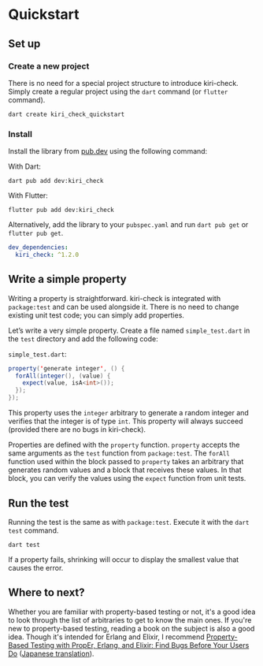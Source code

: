 # Quickstart

## Set up

### Create a new project

There is no need for a special project structure to introduce kiri-check. Simply create a regular project using
the `dart` command (or `flutter` command).

```shell
dart create kiri_check_quickstart
```

### Install

Install the library from [pub.dev](https://pub.dev/packages/kiri_check) using the following command:

With Dart:

```shell
dart pub add dev:kiri_check
```

With Flutter:

```shell
flutter pub add dev:kiri_check
```

Alternatively, add the library to your `pubspec.yaml` and run `dart pub get` or `flutter pub get`.

```yaml
dev_dependencies:
  kiri_check: ^1.2.0
```

## Write a simple property

Writing a property is straightforward. kiri-check is integrated with `package:test` and can be used alongside it. There
is no need to change existing unit test code; you can simply add properties.

Let’s write a very simple property. Create a file named `simple_test.dart` in the `test` directory and add the following
code:

`simple_test.dart`:

```java
property('generate integer', () {
  forAll(integer(), (value) {
    expect(value, isA<int>());
  });
});
```

This property uses the `integer` arbitrary to generate a random integer and verifies that the integer is of type `int`.
This property will always succeed (provided there are no bugs in kiri-check).

Properties are defined with the `property` function. `property` accepts the same arguments as the `test` function
from `package:test`. The `forAll` function used within the block passed to `property` takes an arbitrary that generates
random values and a block that receives these values. In that block, you can verify the values using the `expect`
function from unit tests.

## Run the test

Running the test is the same as with `package:test`. Execute it with the `dart test` command.

```shell
dart test
```

If a property fails, shrinking will occur to display the smallest value that causes the error.

## Where to next?

Whether you are familiar with property-based testing or not, it's a good idea to look through the list of arbitraries to
get to know the main ones. If you're new to property-based testing, reading a book on the subject is also a good idea.
Though it's intended for Erlang and Elixir, I
recommend [Property-Based Testing with PropEr, Erlang, and Elixir: Find Bugs Before Your Users Do](https://pragprog.com/titles/fhproper/property-based-testing-with-proper-erlang-and-elixir/) ([Japanese translation](https://www.lambdanote.com/collections/proper-erlang-elixir)).